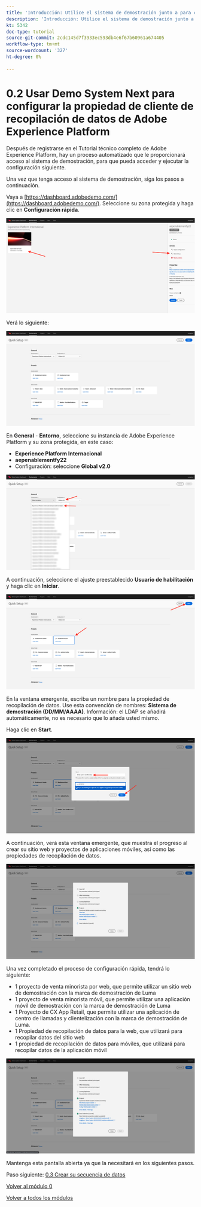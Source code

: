 ```yaml
---
title: 'Introducción: Utilice el sistema de demostración junto a para configurar la propiedad de Launch'
description: 'Introducción: Utilice el sistema de demostración junto a para configurar la propiedad de Launch'
kt: 5342
doc-type: tutorial
source-git-commit: 2cdc145d7f3933ec593db4e6f67b60961a674405
workflow-type: tm+mt
source-wordcount: '327'
ht-degree: 0%

---
```


# 0.2 Usar Demo System Next para configurar la propiedad de cliente de recopilación de datos de Adobe Experience Platform

Después de registrarse en el Tutorial técnico completo de Adobe Experience Platform, hay un proceso automatizado que le proporcionará acceso al sistema de demostración, para que pueda acceder y ejecutar la configuración siguiente.

Una vez que tenga acceso al sistema de demostración, siga los pasos a continuación.

Vaya a [https://dashboard.adobedemo.com/](https://dashboard.adobedemo.com/). Seleccione su zona protegida y haga clic en **Configuración rápida**.

![DSN](./images/dsnh1.png)

Verá lo siguiente:

![DSN](./images/dsnhome.png)

En **General** - **Entorno**, seleccione su instancia de Adobe Experience Platform y su zona protegida, en este caso:

- **Experience Platform Internacional**
- **aepenablementfy22**
- Configuración: seleccione **Global v2.0**

![DSN](./images/dsn1.png)

A continuación, seleccione el ajuste preestablecido **Usuario de habilitación** y haga clic en **Iniciar**.

![DSN](./images/dsn2.png)

En la ventana emergente, escriba un nombre para la propiedad de recopilación de datos. Use esta convención de nombres: **Sistema de demostración (DD/MM/AAAA)**. Información: el LDAP se añadirá automáticamente, no es necesario que lo añada usted mismo.

Haga clic en **Start**.

![DSN](./images/dsn3.png)

A continuación, verá esta ventana emergente, que muestra el progreso al crear su sitio web y proyectos de aplicaciones móviles, así como las propiedades de recopilación de datos.

![DSN](./images/dsn4.png)

Una vez completado el proceso de configuración rápida, tendrá lo siguiente:

- 1 proyecto de venta minorista por web, que permite utilizar un sitio web de demostración con la marca de demostración de Luma
- 1 proyecto de venta minorista móvil, que permite utilizar una aplicación móvil de demostración con la marca de demostración de Luma
- 1 Proyecto de CX App Retail, que permite utilizar una aplicación de centro de llamadas y clientelización con la marca de demostración de Luma.
- 1 Propiedad de recopilación de datos para la web, que utilizará para recopilar datos del sitio web
- 1 propiedad de recopilación de datos para móviles, que utilizará para recopilar datos de la aplicación móvil

![DSN](./images/dsn5.png)

Mantenga esta pantalla abierta ya que la necesitará en los siguientes pasos.

Paso siguiente: [0.3 Crear su secuencia de datos](./ex3.md)

[Volver al módulo 0](./getting-started.md)

[Volver a todos los módulos](./../../../overview.md)
